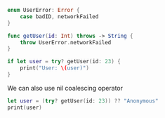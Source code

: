 ```swift
enum UserError: Error {
    case badID, networkFailed
}

func getUser(id: Int) throws -> String {
    throw UserError.networkFailed
}

if let user = try? getUser(id: 23) {
    print("User: \(user)")
}
```

We can also use nil coalescing operator
```swift
let user = (try? getUser(id: 23)) ?? "Anonymous"
print(user)
```

